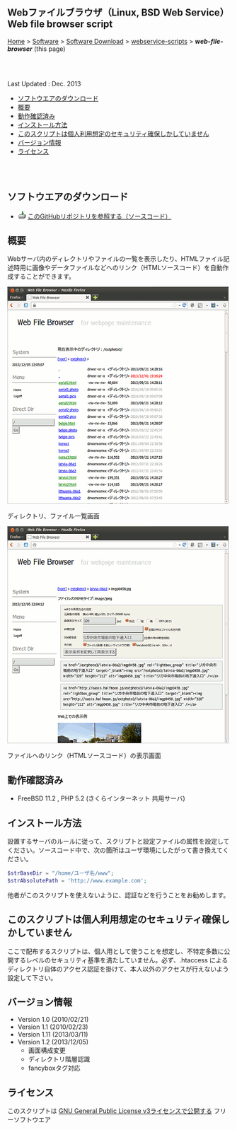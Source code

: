## Webファイルブラウザ（Linux, BSD Web Service）<br />Web file browser script<!-- omit in toc -->

[Home](https://oasis3855.github.io/webpage/) > [Software](https://oasis3855.github.io/webpage/software/index.html) > [Software Download](https://oasis3855.github.io/webpage/software/software-download.html) > [webservice-scripts](../README.md) > ***web-file-browser*** (this page)

<br />
<br />

Last Updated : Dec. 2013

- [ソフトウエアのダウンロード](#ソフトウエアのダウンロード)
- [概要](#概要)
- [動作確認済み](#動作確認済み)
- [インストール方法](#インストール方法)
- [このスクリプトは個人利用想定のセキュリティ確保しかしていません](#このスクリプトは個人利用想定のセキュリティ確保しかしていません)
- [バージョン情報](#バージョン情報)
- [ライセンス](#ライセンス)

<br />
<br />

## ソフトウエアのダウンロード

- ![download icon](../readme_pics/soft-ico-download-darkmode.gif)   [このGitHubリポジトリを参照する（ソースコード）](../web-file-browser/) 

## 概要

Webサーバ内のディレクトリやファイルの一覧を表示したり、HTMLファイル記述時用に画像やデータファイルなどへのリンク（HTMLソースコード）を自動作成することができます。

![ディレクトリ、ファイル一覧画面](readme_pics/soft-webfilebrowser.png)

ディレクトリ、ファイル一覧画面

![ファイルへのリンク（HTMLソースコード）の表示画面](readme_pics/soft-webfilebrowser-02.png)

ファイルへのリンク（HTMLソースコード）の表示画面

## 動作確認済み

- FreeBSD 11.2 , PHP 5.2  (さくらインターネット 共用サーバ)

## インストール方法

設置するサーバのルールに従って、スクリプトと設定ファイルの属性を設定してください。ソースコード中で、次の箇所はユーザ環境にしたがって書き換えてください。

```PHP
$strBaseDir = "/home/ユーザ名/www";
$strAbsolutePath = 'http://www.example.com';
```

他者がこのスクリプトを使えないように、認証などを行うことをお勧めします。 

## このスクリプトは個人利用想定のセキュリティ確保しかしていません

ここで配布するスクリプトは、個人用として使うことを想定し、不特定多数に公開するレベルのセキュリティ基準を満たしていません。必ず、.htaccess によるディレクトリ自体のアクセス認証を掛けて、本人以外のアクセスが行えないよう設定して下さい。

## バージョン情報

- Version 1.0 (2010/02/21)
- Version 1.1 (2010/02/23)
- Version 1.11 (2013/03/11)
- Version 1.2 (2013/12/05)
  - 画面構成変更
  - ディレクトリ階層認識
  - fancyboxタグ対応


## ライセンス

このスクリプトは [GNU General Public License v3ライセンスで公開する](https://gpl.mhatta.org/gpl.ja.html) フリーソフトウエア
